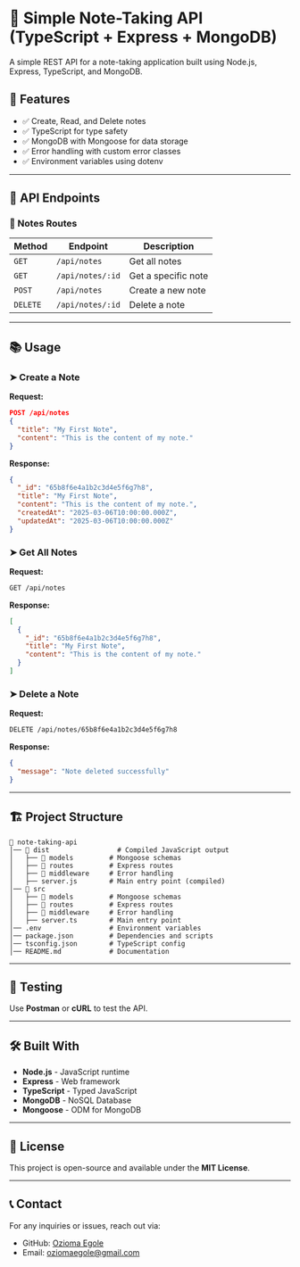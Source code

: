 # 📒 Simple Note-Taking API (TypeScript + Express + MongoDB)

A simple REST API for a note-taking application built using Node.js, Express, TypeScript, and MongoDB.

## 🚀 Features

- ✅ Create, Read, and Delete notes
- ✅ TypeScript for type safety
- ✅ MongoDB with Mongoose for data storage
- ✅ Error handling with custom error classes
- ✅ Environment variables using dotenv

---

## 📌 API Endpoints

### 📜 Notes Routes

| Method   | Endpoint         | Description         |
| -------- | ---------------- | ------------------- |
| `GET`    | `/api/notes`     | Get all notes       |
| `GET`    | `/api/notes/:id` | Get a specific note |
| `POST`   | `/api/notes`     | Create a new note   |
| `DELETE` | `/api/notes/:id` | Delete a note       |

---

## 📚 Usage

### ➤ Create a Note

**Request:**

```json
POST /api/notes
{
  "title": "My First Note",
  "content": "This is the content of my note."
}
```

**Response:**

```json
{
  "_id": "65b8f6e4a1b2c3d4e5f6g7h8",
  "title": "My First Note",
  "content": "This is the content of my note.",
  "createdAt": "2025-03-06T10:00:00.000Z",
  "updatedAt": "2025-03-06T10:00:00.000Z"
}
```

### ➤ Get All Notes

**Request:**

```sh
GET /api/notes
```

**Response:**

```json
[
  {
    "_id": "65b8f6e4a1b2c3d4e5f6g7h8",
    "title": "My First Note",
    "content": "This is the content of my note."
  }
]
```

### ➤ Delete a Note

**Request:**

```sh
DELETE /api/notes/65b8f6e4a1b2c3d4e5f6g7h8
```

**Response:**

```json
{
  "message": "Note deleted successfully"
}
```

---

## 🏗️ Project Structure

```
📂 note-taking-api
│── 📂 dist                 # Compiled JavaScript output
│   ├── 📂 models         # Mongoose schemas
│   ├── 📂 routes         # Express routes
│   ├── 📂 middleware     # Error handling
│   ├── server.js        # Main entry point (compiled)
│── 📂 src
│   ├── 📂 models         # Mongoose schemas
│   ├── 📂 routes         # Express routes
│   ├── 📂 middleware     # Error handling
│   ├── server.ts        # Main entry point
│── .env                 # Environment variables
│── package.json         # Dependencies and scripts
│── tsconfig.json        # TypeScript config
│── README.md            # Documentation
```

---

## 🧪 Testing

Use **Postman** or **cURL** to test the API.

---

## 🛠️ Built With

- **Node.js** - JavaScript runtime
- **Express** - Web framework
- **TypeScript** - Typed JavaScript
- **MongoDB** - NoSQL Database
- **Mongoose** - ODM for MongoDB

---

## 📜 License

This project is open-source and available under the **MIT License**.

---

## 📞 Contact

For any inquiries or issues, reach out via:

- GitHub: [Ozioma Egole](https://github.com/Ozioma45)
- Email: oziomaegole@gmail.com
